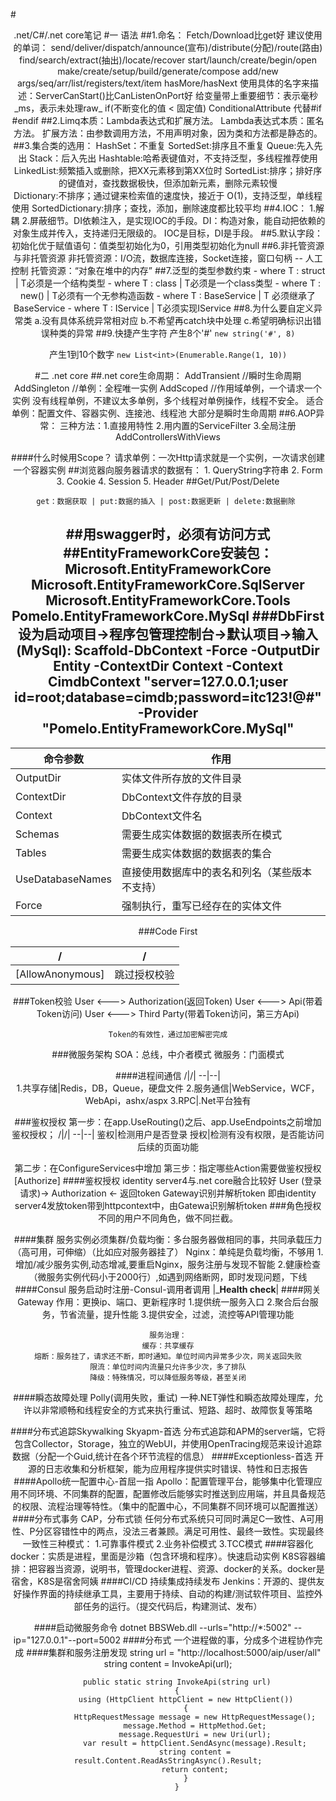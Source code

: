 #<center> .net/C#/.net core笔记
#一 语法
##1.命名： 
	Fetch/Download比get好
	建议使用的单词： 
	send/deliver/dispatch/announce(宣布)/distribute(分配)/route(路由)
	find/search/extract(抽出)/locate/recover
	start/launch/create/begin/open
	make/create/setup/build/generate/compose
	add/new
	args/seq/arr/list/registers/text/item
	hasMore/hasNext
	使用具体的名字来描述：ServerCanStart()比CanListenOnPort好
	给变量带上重要细节：表示毫秒_ms，表示未处理raw_
	if(不断变化的值 < 固定值)
	ConditionalAttribute 代替#if #endif
##2.Limq本质：Lambda表达式和扩展方法。
			Lambda表达式本质：匿名方法。
			扩展方法：由参数调用方法，不用声明对象，因为类和方法都是静态的。
##3.集合类的选用：
	HashSet：不重复
	SortedSet:排序且不重复
	Queue:先入先出
	Stack：后入先出
	Hashtable:哈希表键值对，不支持泛型，多线程推荐使用
	LinkedList:频繁插入或删除，把XX元素移到第XX位时
	SortedList:排序；排好序的键值对，查找数据极快，但添加新元素，删除元素较慢	
	Dictionary:不排序；通过键来检索值的速度快，接近于 O(1)，支持泛型，单线程使用
	SortedDictionary:排序；查找，添加，删除速度都比较平均
##4.IOC：
	1.解耦 2.屏蔽细节。DI依赖注入，是实现IOC的手段。DI：构造对象，能自动把依赖的对象生成并传入，支持递归无限级的。 IOC是目标，DI是手段。
##5.默认字段：
	初始化优于赋值语句：值类型初始化为0，引用类型初始化为null
##6.非托管资源与非托管资源
	非托管资源：I/O流，数据库连接，Socket连接，窗口句柄 -- 人工控制
	托管资源：“对象在堆中的内存”
##7.泛型的类型参数约束
	- where T : struct 		| T必须是一个结构类型
	- where T : class  		| T必须是一个class类型
	- where T : new()  		| T必须有一个无参构造函数
  	- where T : BaseService 	| T 必须继承了BaseService
    - where T : IService		| T必须实现IService 
##8.为什么要自定义异常类
	a.没有具体系统异常相对应
	b.不希望再catch块中处理
	c.希望明确标识出错误种类的异常
##9.快捷产生字符
产生8个'#'
`new string('#', 8)`

产生1到10个数字
`new List<int>(Enumerable.Range(1, 10))`

#二 .net core
##.net core生命周期：
	AddTransient //瞬时生命周期
	AddSingleton //单例：全程唯一实例
	AddScoped	//作用域单例，一个请求一个实例
	没有线程单例，不建议太多单例，多个线程对单例操作，线程不安全。
	适合单例：配置文件、容器实例、连接池、线程池
	大部分是瞬时生命周期
##6.AOP异常：
	三种方法：1.直接用特性 2.用内置的ServiceFilter 3.全局注册AddControllersWithViews

####什么时候用Scope？
	请求单例：一次Http请求就是一个实例，一次请求创建一个容器实例
##浏览器向服务器请求的数据有：
	1. QueryString字符串
	2. Form
	3. Cookie
	4. Session
	5. Header
##Get/Put/Post/Delete
	
	get：数据获取 | put:数据的插入 | post:数据更新 | delete:数据删除 

##用swagger时，必须有访问方式
##EntityFrameworkCore安装包：
	Microsoft.EntityFrameworkCore
	Microsoft.EntityFrameworkCore.SqlServer
	Microsoft.EntityFrameworkCore.Tools
	Pomelo.EntityFrameworkCore.MySql
###DbFirst
	设为启动项目->程序包管理控制台->默认项目->输入(MySql):  Scaffold-DbContext -Force -OutputDir Entity -ContextDir Context -Context CimdbContext  "server=127.0.0.1;user id=root;database=cimdb;password=itc123!@#" -Provider "Pomelo.EntityFrameworkCore.MySql"
---
命令参数|作用
---|---|
OutputDir|实体文件所存放的文件目录
ContextDir|DbContext文件存放的目录
Context|DbContext文件名
Schemas|需要生成实体数据的数据表所在模式
Tables|需要生成实体数据的数据表的集合
UseDatabaseNames|直接使用数据库中的表名和列名（某些版本不支持）
Force|强制执行，重写已经存在的实体文件

###Code First

/|/|
--|--|	
[AllowAnonymous]|跳过授权校验

###Token校验
	User <---> Authorization(返回Token) 
	User <---> Api(带着Token访问)
	User <---> Third Party(带着Token访问，第三方Api)

	Token的有效性，通过加密解密完成

###微服务架构
	SOA：总线，中介者模式
	微服务：门面模式

####进程间通信
/|/|
--|--|	
1.共享存储|Redis，DB，Queue，硬盘文件
2.服务通信|WebService，WCF，WebApi，ashx/aspx
3.RPC|.Net平台独有

###鉴权授权
第一步：在app.UseRouting()之后、app.UseEndpoints之前增加鉴权授权；
/|/|
--|--|
鉴权|检测用户是否登录
授权|检测有没有权限，是否能访问后续的页面功能

第二步：在ConfigureServices中增加
第三步：指定哪些Action需要做鉴权授权[Authorize]
####鉴权授权 identity server4与.net core融合比较好
User (登录请求)-> Authorization
              <- 返回token
			  Gateway识别并解析token 
即由identity server4发放token带到httpcontext中，由Gatewa识别解析token
###角色授权
	不同的用户不同角色，做不同拦截。

####集群
	服务实例必须集群/负载均衡：多台服务器做相同的事，共同承载压力（高可用，可伸缩）（比如应对服务器挂了）
	Nginx：单纯是负载均衡，不够用
	1.增加/减少服务实例,动态增减,要重启Nginx，服务注册与发现不智能
	2.健康检查（微服务实例代码小于2000行）,如遇到网络断网，即时发现问题，下线
####Consul
	服务启动时注册-Consul-调用者调用
	|_______Health check______|
####网关Gateway
	作用：更换ip、端口、更新程序时
	1.提供统一服务入口
	2.聚合后台服务，节省流量，提升性能
	3.提供安全，过滤，流控等API管理功能

	服务治理：
	缓存：共享缓存
	熔断：服务挂了，请求还不断，即时通知。单位时间内异常多少次，网关返回失败
	限流：单位时间内流量只允许多少次，多了排队
	降级：特殊情况，可以降低服务等级，甚至关闭
####瞬态故障处理 Polly(调用失败，重试)
	一种.NET弹性和瞬态故障处理库，允许以非常顺畅和线程安全的方式来执行重试、短路、超时、故障恢复等策略

####分布式追踪Skywalking Skyapm-首选
	分布式追踪和APM的server端，它将包含Collector，Storage，独立的WebUI，并使用OpenTracing规范来设计追踪数据（分配一个Guid,统计在各个环节流程的信息）
####Exceptionless-首选
	开源的日志收集和分析框架，能为应用程序提供实时错误、特性和日志报告
####Apollo统一配置中心-首屈一指
	Apollo：配置管理平台，能够集中化管理应用不同环境、不同集群的配置，配置修改后能够实时推送到应用端，并且具备规范的权限、流程治理等特性。（集中的配置中心，不同集群不同环境可以配置推送）
####分布式事务
	CAP，分布式锁
	任何分布式系统只可同时满足C一致性、A可用性、P分区容错性中的两点，没法三者兼顾。满足可用性、最终一致性。实现最终一致性三种模式：
	1.可靠事件模式 2.业务补偿模式 3.TCC模式
####容器化
	docker：实质是进程，里面是沙箱（包含环境和程序）。快速启动实例
	K8S容器编排：把容器当资源，说明书，管理docker进程、资源、docker的关系。docker是宿舍，K8S是宿舍阿姨
####CI/CD 持续集成持续发布
	Jenkins：开源的、提供友好操作界面的持续继承工具，主要用于持续、自动的构建/测试软件项目、监控外部任务的运行。（提交代码后，构建测试、发布）


####启动微服务命令
dotnet BBSWeb.dll --urls="http://*:5002" --ip="127.0.0.1"--port=5002
####分布式
一个进程做的事，分成多个进程协作完成
####集群和服务注册发现
string url = "http://localhost:5000/aip/user/all"
string content = InvokeApi(url);

        public static string InvokeApi(string url)
        {
            using (HttpClient httpClient = new HttpClient())
            {
                HttpRequestMessage message = new HttpRequestMessage();
                message.Method = HttpMethod.Get;
                message.RequestUri = new Uri(url);
                var result = httpClient.SendAsync(message).Result;
                string content = result.Content.ReadAsStringAsync().Result;
                return content;
            }
        }